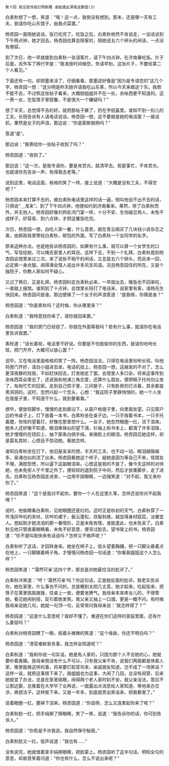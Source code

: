     第十回 我见犹怜孤灯照断雁 谁能遣此深夜送飘茵(3) 

   白素秋想了一想，笑道：“哦！这一点，我倒没有想到。那末，还是哪一天有工夫，我请你吃山东馆子，由我点菜罢。”

   杨杏园一面陪她说话，饭已吃完了。吃饭之后，白素秋依然不肯说走，一谈话谈到下午两点钟，她才回去。杨杏园也算会陪客的，陪她说五六个钟头的闲话，一点没有倦容。

   到了次日，他一早就接到白素秋一张请客片，请下午四点钟，在济南春吃饭。片子后面，另外写了两行字是：“我准按时间候您，务请早到，这张片子，不要给第二个人看见。”

   下面还有一句，却把墨来涂了，仔细看看，那墨迹好像是“因为是专请您的”这几个字。杨杏园一想：“这分明是昨天她许请我吃山东莱，所以今天来做这个东。我倒不能不去，不过照这张帖子看来，大概她姐姐并不在一处，余咏西更不知道的。这一男一女，在饭馆子里叙餐，不是很大一个嫌疑吗？”

   想了半天，总觉得不去的好。就把那帖子撕了，扔在字纸篓里。谁知不到一刻儿的工夫，长班告诉有人请电话说话，杨杏园一想，这不要就是她的电话罢？一接话机，果然是女子的声浪，那边说：“你是密斯脱杨吗？”

   答道“是”。

   那边说：“我寄给你一张帖子收到了吗？”

   杨杏园道：“收到了。”

   那边说：“这一次，是我专请你，要是肯赏光，就清早去。若是事忙，不肯赏光，也就请你先告诉一声，免得我去老等。”

   说到这里，电话这面，格格的笑了一阵，接上说道：“大概是没有工夫，不得空吧？”

   杨杏园本来打算不去的，被白素秋电话里这样的话一逼，倒叫他说不出不去的话，只得说“＿准来”。到了下午四点钟，他便如约到济南春来。果然，除了白素秋而外，并无他人。杨杏园好像刘邦赴鸿门宴一样，十分不安，生怕碰见熟人，未免不成样子。好容易，到六点钟，才把这餐饭吃完。

   次日，杨杏园一想，白吃人家一餐，什么意思，就在青云阁买了几块钱小说杂志之类，由邮政局里寄给白素秋，邮包的外面，写了白素秋一个女同学的名字。

   原来这种办法，也是她告诉杨杏园的，如果有什么事，就可以冒一个女学生的口气，写信给她，可以掩去家里人的耳目。这样下去，不到一个礼拜，白素秋竟到杨杏园会馆里来过三次。来了说些不相干的闲话，又总是五六个钟头，而且来一回，必定换一身衣服。闹得满会馆人说出许多风言风语。况且杨杏园住的所在，又是个独院子，你教人家如何不疑心。

   又过了两日，正是礼拜，杨杏园料定白素秋必来，一早就出去，晚饭也不回来吃，一直就上报馆。谁知到了十点钟，会馆里长班打了电话来，说家里有客，请杨先生快回来。杨杏园问是谁，那边便换了一个女子的声浪答道：“是我呀，你猜是谁？”

   杨杏园道：“你是素秋吗？这时候，你从哪里来？”

   白素秋道：“我特意找你来了，请你就回来罢。”

   杨杏园道：“我的房门已经锁了，你就在外面等我吗？若有什么事，就请你在电话里告诉我罢。”

   素秋道：“话长着啦，电话里不好说。你要是不怕我偷你的东西，就请你吩咐长班，把门开开，大概可以放心罢？”

   说毕，又在电话里面格格的笑了一阵。杨杏园没法，只得在电话里吩咐长班，叫他将房门开好，请白小姐进去坐。电话机挂上，杨杏园一想，这越发的不对了，怎么更深夜静的找我，不如赶快回去，打发她走了罢。会馆里人多口杂，将来这事传到余咏西耳朵里去了，还说我和他演三角恋爱，还算什么朋友。便把稿子托何剑尘发了，匆匆忙忙的回家。走到自己院子里，三间屋子，只有卧房的灯点着，其余都是黑洞洞的。这时，忽然兴起一个念头，心想：“我这院子里静悄悄的，她一个人坐在我屋子里，不知道干什么，我到要看看。”

   想毕，便放轻脚步，慢慢的走到廊沿下，从窗户格缝子里，向里面张望。只见窗户边的书桌子上，灯下放着一本书，白素秋坐在桌子边，一只手按着书本，一只手托着腮，怅怅的望着灯，好像在那里想什么。一会子，她忽然眼圈一红，流下泪来。她本人还好像不知道，眼泪串珠似的望下滴，衫袖上和书本上，都滴了许多泪珠，她才慢慢的在钮扣上，抽下那条白绸手绢，来揩脸上的眼泪。杨杏园见她这样，却是莫名其妙，心想且不惊动她，看她怎样。

   谁知白素秋坐在灯下，依旧是呆呆的想，半天的工夫，也不动一动。眼泪越揩越多，泉涌也似的流了出来。杨杏园看她这个样子，疑她是因为等自己不来，怪朋友不理，满腔怨愤，所以逼下这副眼泪来。心想这是我的不是了，像今天这样的对待她，也未免拒人于千里之外了。便轻轻的退到院子中间，然后才放重脚步，走了进去。白素秋见杨杏园走进来，一边用手探眼睛，一边强笑道：“对不起，我又来吵你了。”

   杨杏园笑道：“这个是我对不起你，要你一个人在这里久等，怎样还说你对不起我哩？”

   说时，他偷眼看白素秋，见她眼圈还是红的。这时正是秋初的天气，白素秋穿了一件浅灰哔叽的夹袄，灰哔叽裙于，鬓云蓬松，双髻斜挽，越显得身材窈窕，淡雅宜人。想起刚才她流泪的那一番情形，正是未免有情，谁能遣此，也未免呆了。白素秋见他只管直着眼睛看，未免不好意思，便背过脸去，望书架上的书。杨杏园道：“你不是叫我快来有话说吗？怎样又不做声呢？”

   白素秋听了这话，才回转身来。她坐在椅子上，低头望着胸脯，把一只脚尖悬着点在地上，一只脚踢着椅子角，才慢慢问杨杏园一句话道：“你看我姐姐这个人怎么样？”

   杨杏园笑道：“‘蔼然可亲’这四个字，那总是对她最恰当的批评了。”

   白素秋冷笑道：“哼！‘蔼然可亲’吗？你这句话，正是她反面的批评。我老实告诉你，她在家里，什么事也不问的，总是睡到太阳几丈高，她才起来。吃起饭来，把筷子在莱里挑挑拨拨，往桌上一放，便要发脾气。我母亲本来疼女儿的，不很管她，看见她闹别扭，反引着她发笑。我父亲又抽上一口烟，更是一概不问。有时候我母亲说她几句，她就一句顶一句，反常常问我母亲说：‘我怎样得了？’”

   杨杏园道：“这是什么意思呢？我却不懂了。难道在你们这样的家庭里面，还有什么委屈吗？”

   白素秋对杨杏园瞟了一眼，摇着头微微的笑道：“这个缘故，你还不明白吗？”

   杨杏园道：“清官难断家务事，我怎样会知道呢？”

   白素秋道：“我和你说一句实话，她是有人家的，只因为那个人不合她的心，她就要吵着离婚。我母亲倒没有什么不可以，只有我父亲不肯，说我们两面都是体面人家，哪里能做这样的事，将来要打起官司来，亲戚朋友知道，岂不成了一场笑话？这样一说，就把这事按下来了。我姐姐也为这事，大闹了几回，总没有闹穿，后来她就变了办法，总是在家里挑眼，闹得两个老人家时刻不安。我父亲没法，答应不让那边娶，总推着在大学毕了业再说，一面露出点消息给人家知道，等他来办交涉，再想法子。这样挨下来，又是一年多，到底就弄出笑话来，把我都害了。”

   说着眼圈一红，要掉下泪来。杨杏园道：“你说呀，怎么又连累起你来了呢？”

   白素秋脸一红，把手绢擦了擦眼睛，笑了一笑，说道：“我告诉你的话，你可别告诉人。”

   杨杏园道：“你若是不许我说，我自然保守秘密。”

   白素秋脸又一红，低声说道：“我也有……”

   没有说完，她就借着拿手绢擦眼睛，把脸蒙上。杨杏园听了这半句话，明知全句的意思，却故意笑着问道：“你也有什么，怎么不说出来呢？”

